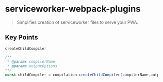 # serviceworker-webpack-plugins

> Simplifies creation of serviceworker files to serve your PWA.


## Key Points

`createChildCompiler`

```javascript
/**
 * @params compilerName
 * @params outputOptions
**/
const childCompiler = compilation.createChildCompiler(compilerName,outputOptions)
```